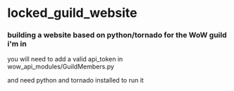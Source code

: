 # locked_guild_website

<h3>building a website based on python/tornado for the WoW guild i'm in</h3>

<p>you will need to add a valid api_token in wow_api_modules/GuildMembers.py<br>

and need python and tornado installed to run it</p>


